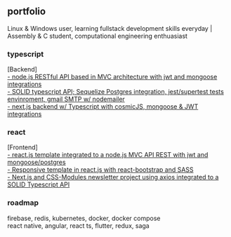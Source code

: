 ## portfolio
Linux & Windows user, learning fullstack development skills everyday | Assembly & C student, computational engineering enthuasiast

### typescript

[Backend]
<br/>
<a href="https://github.com/gabtonete/backend-task-node">- node.js RESTful API based in MVC architecture with jwt and mongoose integrations</a>
<br/>
<a href="https://github.com/gabtonete/solid-typescript">- SOLID typescript API; Sequelize Postgres integration, jest/supertest tests envinroment, gmail SMTP w/ nodemailer</a>
<br/>
<a href="https://github.com/gabtonete/backend-devagram-next-ts">- next.js backend w/ Typescript with cosmicJS, mongoose & JWT integrations</a>

### react

[Frontend]
<br/>
<a href="https://github.com/gabtonete/frontend-task-reactjs">- react.js template integrated to a node.js MVC API REST with jwt and mongoose/postgres</a>
<br/>
<a href="https://github.com/gabtonete/frontend-template-reactjs">- Responsive template in react.js with react-bootstrap and SASS</a>
<br/>
<a href="https://github.com/gabtonete/frontend-newsletter-nextjs">- Next.js and CSS-Modules newsletter project using axios integrated to a SOLID Typescript API</a>
<br/>

### roadmap

firebase, redis, kubernetes, docker, docker compose
<br/>
react native, angular, react ts, flutter, redux, saga
